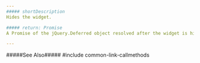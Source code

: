 ```yaml
---
##### shortDescription
Hides the widget.

##### return: Promise
A Promise of the jQuery.Deferred object resolved after the widget is hidden.

---
```

#####See Also#####
#include common-link-callmethods